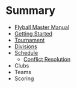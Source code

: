 # Summary

* [Flyball Master Manual](README.md)
* [Getting Started](getting_started.md)
* [Tournament](tournament.md)
* [Divisions](divisions.md)
* [Schedule](tournament_schedule.md)
   * [Conflict Resolution](conflict_resolution.md)
* Clubs
* Teams
* Scoring

